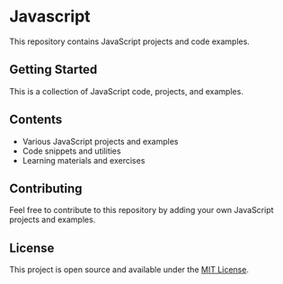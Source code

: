 # Javascript

This repository contains JavaScript projects and code examples.

## Getting Started

This is a collection of JavaScript code, projects, and examples.

## Contents

- Various JavaScript projects and examples
- Code snippets and utilities
- Learning materials and exercises

## Contributing

Feel free to contribute to this repository by adding your own JavaScript projects and examples.

## License

This project is open source and available under the [MIT License](LICENSE).

